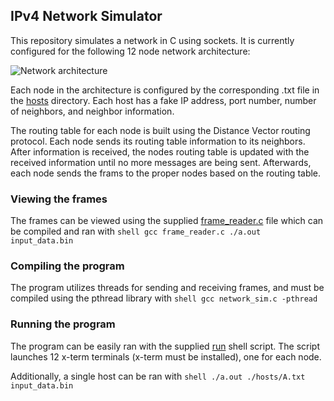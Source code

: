 ## IPv4 Network Simulator

This repository simulates a network in C using sockets. It is currently
configured for the following 12 node network architecture:

![Network architecture](http://i.imgur.com/JwWiUPD.png)

Each node in the architecture is configured by the corresponding .txt file in
the [hosts](../master/hosts/) directory. Each host has a fake IP address, port number, number of
neighbors, and neighbor information.

The routing table for each node is built using the Distance Vector routing
protocol. Each node sends its routing table information to its neighbors.
After information is received, the nodes routing table is updated with the
received information until no more messages are being sent. Afterwards, each
node sends the frams to the proper nodes based on the routing table.

### Viewing the frames
The frames can be viewed using the supplied [frame_reader.c](../master/frame_reader.c)
file which can be compiled and ran with
    ```shell
    gcc frame_reader.c
    ./a.out input_data.bin
    ```

### Compiling the program
The program utilizes threads for sending and receiving frames, and must be
compiled using the pthread library with
    ```shell
    gcc network_sim.c -pthread
    ```

### Running the program
The program can be easily ran with the supplied [run](../master/run) shell script.
The script launches 12 x-term terminals (x-term must be installed), one for each
node.

Additionally, a single host can be ran with
    ```shell
    ./a.out ./hosts/A.txt input_data.bin
    ```
